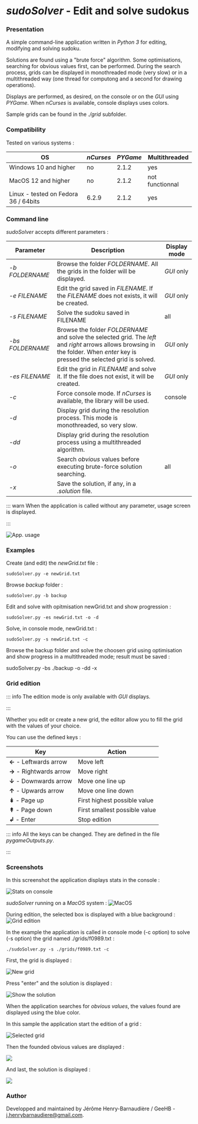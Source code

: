 # *sudoSolver* - Edit and solve sudokus

### Presentation

A simple command-line application written in *Python 3* for editing, modifying and solving sudoku.

Solutions are found using a "brute force" algorithm. Some optimisations, searching for obvious values first, can be performed.
During the search process, grids can be displayed in monothreaded mode (very slow) or in a multithreaded way (one thread for computong and a second for drawing operations).

Displays are performed, as desired, on the console or on the *GUI* using *PYGame*. When *nCurses* is available, console displays uses colors.

Sample grids can be found in the *./grid* subfolder.

### Compatibility

Tested on various systems :

| OS | *nCurses* | *PYGame* | Multithreaded |
|----|---------|--------|---------------|
| Windows 10 and higher | no | 2\.1.2 | yes |
| MacOS 12 and higher | no | 2\.1.2 | not functionnal |
| Linux - tested on Fedora 36 / 64bits | 6\.2.9 | 2\.1.2 | yes |

### Command line

*sudoSolver* accepts different parameters :

| **Parameter** | **Description** | Display mode |
|-----------|-------------|--------------|
| *\-b FOLDERNAME* | Browse the folder *FOLDERNAME*. All the grids in the folder will be displayed. | *GUI* only |
| *\-e FILENAME* | Edit the grid saved in *FILENAME*. If the *FILENAME* does not exists, it will be created. | *GUI* only |
| *\-s FILENAME* | Solve the sudoku saved in FILENAME | all |
| *\-bs FOLDERNAME* | Browse the folder *FOLDERNAME* and solve the selected grid. The *left* and *right* arrows allows browsing in the folder. When *enter* key is pressed the selected grid is solved. | *GUI* only |
| *\-es FILENAME* | Edit the grid in *FILENAME* and solve it. If the file does not exist, it will be created. | *GUI* only |
| *\-c* | Force console mode. If *nCurses* is available, the library will be used. | console |
| *\-d* | Display grid during the resolution process. This mode is monothreaded, so very slow. |  |
| *\-dd* | Display grid during the resolution process using a multithreaded algorithm. |  |
| *\-o* | Search *obvious* values before executing brute-force solution searching. | all |
| *\-x* | Save the solution, if any, in a *.solution* file. |  |

::: warn
When the application is called without any parameter, usage screen is displayed.

:::

![App. usage](github/commandLine.png)

### Examples

Create (and edit) the *newGrid.txt* file :

```
sudoSolver.py -e newGrid.txt
```

Browse *backup* folder :

```
sudoSolver.py -b backup
```

Edit and solve with opitmisation newGrid.txt and show progression :

```
sudoSolver.py -es newGrid.txt -o -d
```

Solve, in console mode, newGrid.txt :

```
sudoSolver.py -s newGrid.txt -c
```

Browse the backup folder and solve the choosen grid using optimisation and show progress in a multithreaded mode; result must be saved :

sudoSolver.py -bs ./backup -o -dd -x

### Grid edition

::: info
The edition mode is only available with *GUI* displays.

:::

Whether you edit or create a new grid, the editor allow you to fill the grid with the values of your choice.

You can use the defined keys :

| Key | Action |
|-----|--------|
| **←** - Leftwards arrow | Move left |
| **→** - Rightwards arrow | Move right |
| **↓** - Downwards arrow | Move one line up |
| **↑** - Upwards arrow | Move one line down |
| **↡** - Page up | First highest possible value |
| **↟** - Page down | First smallest possible value |
| **↲** - Enter | Stop edition |

::: info
All the keys can be changed. They are defined in the file *pygameOutputs.py*.

:::

### Screenshots

In this screenshot the application displays stats in the console :

![Stats on console](github/consoleOutputs.png)

*sudoSolver* running on a *MacOS* system :
![MacOS](github/macos.png)

During edition, the selected box is displayed with a blue background :
![Grid edition](github/edition.png)

In the example the application is called in console mode (-c option) to solve (-s option) the grid named ./grids/f0989.txt :

```
./sudoSolver.py -s ./grids/f0989.txt -c
```

First, the grid is displayed :

![New grid](github/cursesNew.png)

Press "enter" and the solution is displayed :

![Show the solution](github/cursesDone.png)

When the application searches for *obvious values*, the values found are displayed using the blue color.

In this sample the application start the edition of a grid : 

![Selected grid](github/newGrid.png) 

Then the founded obvious values are displayed : 

![](github/obvious.png)

And last, the solution is displayed : 

![](github/solved.png)

### Author

Developped and maintained by Jérôme Henry-Barnaudière / GeeHB - [j.henrybarnaudiere@gmail.com](mailto:j.henrybarnaudiere@gmail.comj.henrybarnaudiere@gmail.com).